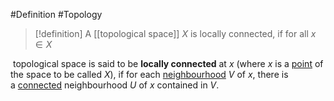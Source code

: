 #Definition #Topology 

> [!definition]
> A [[topological space]] $X$ is locally connected, if for all $x\in X$

 topological space is said to be **locally connected** at _x_ (where _x_ is a [point](https://en.wikibooks.org/w/index.php?title=Point_(geometry)&action=edit&redlink=1 "Point (geometry) (does not exist)") of the space to be called _X_), if for each [neighbourhood](https://en.wikibooks.org/w/index.php?title=Neighbourhood_(mathematics)&action=edit&redlink=1 "Neighbourhood (mathematics) (does not exist)") _V_ of _x_, there is a [connected](https://en.wikibooks.org/w/index.php?title=Connected_(topology)&action=edit&redlink=1 "Connected (topology) (does not exist)") neighbourhood _U_ of _x_ contained in _V_.